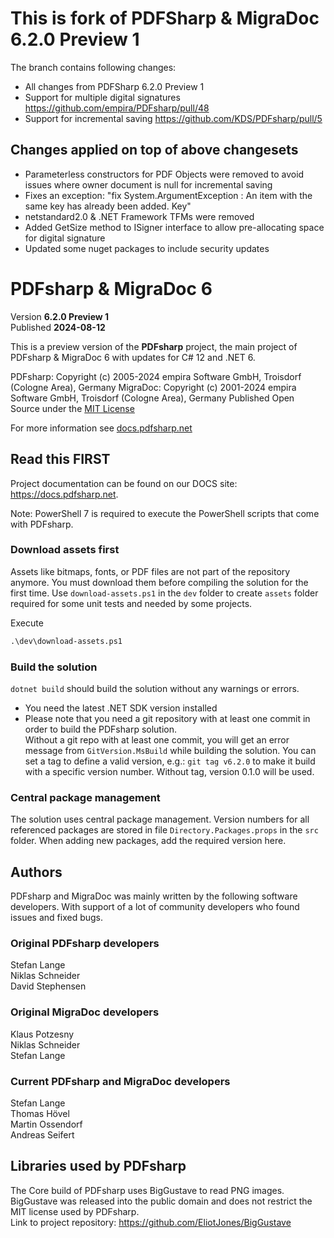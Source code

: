 # This is fork of PDFSharp & MigraDoc 6.2.0 Preview 1
The branch contains following changes:
- All changes from PDFSharp 6.2.0 Preview 1
- Support for multiple digital signatures https://github.com/empira/PDFsharp/pull/48
- Support for incremental saving https://github.com/KDS/PDFsharp/pull/5

## Changes applied on top of above changesets

- Parameterless constructors for PDF Objects were removed to avoid issues where owner document is null for incremental saving
- Fixes an exception: "fix System.ArgumentException : An item with the same key has already been added. Key"
- netstandard2.0 & .NET Framework TFMs were removed
- Added GetSize method to ISigner interface to allow pre-allocating space for digital signature
- Updated some nuget packages to include security updates

# PDFsharp & MigraDoc 6

Version **6.2.0 Preview 1**  
Published **2024-08-12**

This is a preview version of the **PDFsharp** project, the main project of PDFsharp & MigraDoc 6 with updates for C# 12 and .NET 6.

PDFsharp: Copyright (c) 2005-2024 empira Software GmbH, Troisdorf (Cologne Area), Germany
MigraDoc: Copyright (c) 2001-2024 empira Software GmbH, Troisdorf (Cologne Area), Germany
Published Open Source under the [MIT License](https://docs.pdfsharp.net/LICENSE.html)

For more information see [docs.pdfsharp.net](https://docs.pdfsharp.net/)

## Read this FIRST

Project documentation can be found on our DOCS site: <https://docs.pdfsharp.net>.

Note: PowerShell 7 is required to execute the PowerShell scripts that come with PDFsharp.

### Download assets first

Assets like bitmaps, fonts, or PDF files are not part of the repository anymore.
You must download them before compiling the solution for the first time.
Use `download-assets.ps1` in the `dev` folder to create `assets` folder required for some unit tests and needed by some projects.

Execute 
```ps
.\dev\download-assets.ps1
```

### Build the solution

`dotnet build` should build the solution without any warnings or errors.

* You need the latest .NET SDK version installed
* Please note that you need a git repository with at least one commit in order to build the PDFsharp solution.  
  Without a git repo with at least one commit, you will get an error message from `GitVersion.MsBuild` while building the solution.
  You can set a tag to define a valid version, e.g.: `git tag v6.2.0` to make it build with a specific version number. Without tag, version 0.1.0 will be used.

### Central package management

The solution uses central package management.
Version numbers for all referenced packages are stored in file `Directory.Packages.props` in the `src` folder.
When adding new packages, add the required version here.

## Authors

PDFsharp and MigraDoc was mainly written by the following software developers.
With support of a lot of community developers who found issues and fixed bugs.

### Original PDFsharp developers

Stefan Lange  
Niklas Schneider  
David Stephensen

### Original MigraDoc developers

Klaus Potzesny  
Niklas Schneider  
Stefan Lange

### Current PDFsharp and MigraDoc developers

Stefan Lange  
Thomas Hövel  
Martin Ossendorf  
Andreas Seifert

## Libraries used by PDFsharp

The Core build of PDFsharp uses BigGustave to read PNG images. BigGustave was released into the public domain and does not restrict the MIT license used by PDFsharp.  
Link to project repository: https://github.com/EliotJones/BigGustave
